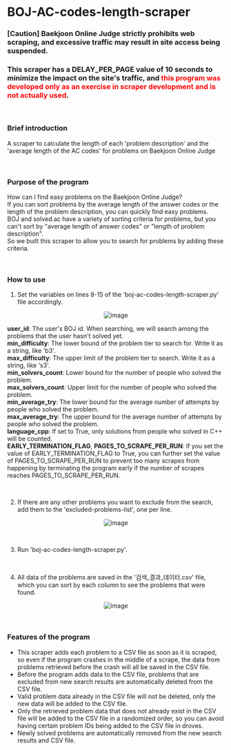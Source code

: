 # BOJ-AC-codes-length-scraper

### [Caution] Baekjoon Online Judge strictly prohibits web scraping, and excessive traffic may result in site access being suspended.

### This scraper has a DELAY_PER_PAGE value of 10 seconds to minimize the impact on the site's traffic, and <font color="red">this program was developed only as an exercise in scraper development and is not actually used</font>.

<br>

### Brief introduction

A scraper to calculate the length of each 'problem description' and the 'average length of the AC codes' for problems on Baekjoon Online Judge

<br>

### Purpose of the program

How can I find easy problems on the Baekjoon Online Judge?<br>
If you can sort problems by the average length of the answer codes or the length of the problem description, you can quickly find easy problems.<br>
BOJ and solved.ac have a variety of sorting criteria for problems, but you can't sort by "average length of answer codes" or "length of problem description".<br>
So we built this scraper to allow you to search for problems by adding these criteria.<br>

<br>

### How to use

1. Set the variables on lines 8-15 of the 'boj-ac-codes-length-scraper.py' file accordingly.<br>

<div align="center">

![image](https://github.com/yeohj0710/BOJ-AC-codes-length-scraper/assets/93759367/25674c92-195d-41b6-be8b-788d2a42af6f)<br>

</div>

   <b>user_id</b>: The user's BOJ id. When searching, we will search among the problems that the user hasn't solved yet.<br>
   <b>min_difficulty</b>: The lower bound of the problem tier to search for. Write it as a string, like 'b3'.<br>
   <b>max_difficulty</b>: The upper limit of the problem tier to search. Write it as a string, like 's3'.<br>
   <b>min_solvers_count</b>: Lower bound for the number of people who solved the problem.<br>
   <b>max_solvers_count</b>: Upper limit for the number of people who solved the problem.<br>
   <b>min_average_try</b>: The lower bound for the average number of attempts by people who solved the problem.<br>
   <b>max_average_try</b>: The upper bound for the average number of attempts by people who solved the problem.<br>
   <b>language_cpp</b>: If set to True, only solutions from people who solved in C++ will be counted.<br>
   <b>EARLY_TERMINATION_FLAG</b>, <b>PAGES_TO_SCRAPE_PER_RUN</b>: If you set the value of EARLY_TERMINATION_FLAG to True, you can further set the value of PAGES_TO_SCRAPE_PER_RUN to prevent too many scrapes from happening by terminating the program early if the number of scrapes reaches PAGES_TO_SCRAPE_PER_RUN.<br>

<br>

2. If there are any other problems you want to exclude from the search, add them to the 'excluded-problems-list', one per line.<br>

<div align="center">

![image](https://github.com/yeohj0710/BOJ-AC-codes-length-scraper/assets/93759367/505b723f-db2a-4889-8913-6fa969170109)

</div>

<br>

3. Run 'boj-ac-codes-length-scraper.py'.<br>

<br>

4. All data of the problems are saved in the '검색_결과_데이터.csv' file, which you can sort by each column to see the problems that were found.<br>

<div align="center">

![image](https://github.com/yeohj0710/BOJ-AC-codes-length-scraper/assets/93759367/0258cfcf-2e45-40d3-b193-3bcb45a2aa89)

</div>

<br>

### Features of the program

- This scraper adds each problem to a CSV file as soon as it is scraped, so even if the program crashes in the middle of a scrape, the data from problems retrieved before the crash will all be saved in the CSV file.
- Before the program adds data to the CSV file, problems that are excluded from new search results are automatically deleted from the CSV file.
- Valid problem data already in the CSV file will not be deleted, only the new data will be added to the CSV file.
- Only the retrieved problem data that does not already exist in the CSV file will be added to the CSV file in a randomized order, so you can avoid having certain problem IDs being added to the CSV file in droves.
- Newly solved problems are automatically removed from the new search results and CSV file.

<br>
<br>
